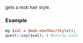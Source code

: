 gets a mob hair style.
### Example

```perl
my $val = $mob->GetHairStyle();
quest::say($val); # Returns uint
```